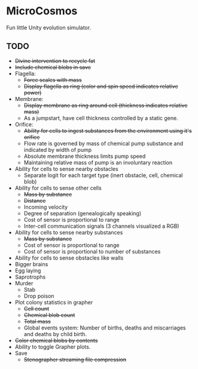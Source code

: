 # MicroCosmos
Fun little Unity evolution simulator.


TODO
---
 - ~~Divine intervention to recycle fat~~
 - ~~Include chemical blobs in save~~
 - Flagella:
   - ~~Force scales with mass~~
   - ~~Display flagella as ring (color and spin speed indicates relative power)~~
 - Membrane:
   - ~~Display membrane as ring around cell (thickness indicates relative mass)~~
   - As a jumpstart, have cell thickness controlled by a static gene.
 - Orifice:
   - ~~Ability for cells to ingest substances from the environment using it's orifice~~
   - Flow rate is governed by mass of chemical pump substance and indicated by width of pump
   - Absolute membrane thickness limits pump speed
   - Maintaining relative mass of pump is an involuntary reaction
 - Ability for cells to sense nearby obstacles
   - Separate logit for each target type (inert obstacle, cell, chemical blob)
 - Ability for cells to sense other cells
   - ~~Mass by substance~~
   - ~~Distance~~
   - Incoming velocity
   - Degree of separation (genealogically speaking)
   - Cost of sensor is proportional to range
   - Inter-cell communication signals (3 channels visualized a RGB)
 - Ability for cells to sense nearby substances
   - ~~Mass by substance~~
   - Cost of sensor is proportional to range
   - Cost of sensor is proportional to number of substances
 - Ability for cells to sense obstacles like walls
 - Bigger brains
 - Egg laying
 - Saprotrophs
 - Murder
   - Stab
   - Drop poison
 - Plot colony statistics in grapher
   - ~~Cell count~~
   - ~~Chemical blob count~~
   - ~~Total mass~~
   - Global events system: Number of births, deaths and miscarriages and deaths by child birth.
 - ~~Color chemical blobs by contents~~ 
 - Ability to toggle Grapher plots.
 - Save
   - ~~Stenographer streaming file compression~~